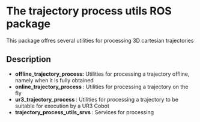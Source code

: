 # The trajectory process utils ROS package

This package offres several utilities for processing 3D cartesian trajectories

## Description
* <b> offline_trajectory_process:</b> Utilities for processing a trajectory offline, namely when it is fully obtained
* <b> online_trajectory_process </b>: Utilities for processing a trajectory on the fly
* <b> ur3_trajectory_process </b>: Utilities for processing a trajectory to be suitable for execution by a UR3 Cobot
* <b> trajectory_process_utils_srvs </b>: Services for processing
